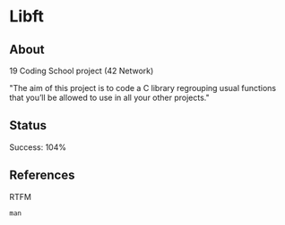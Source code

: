 # Libft

## About

19 Coding School project (42 Network)

"The aim of this project is to code a C library regrouping usual functions that
you’ll be allowed to use in all your other projects."

## Status

Success: 104%

## References

RTFM
```
man
```
